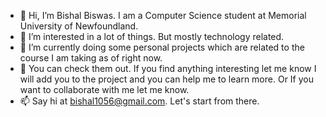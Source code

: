- 👋 Hi, I’m Bishal Biswas. I am a Computer Science student at Memorial University of Newfoundland. 
- 👀 I’m interested in a lot of things. But mostly technology related. 
- 🌱 I’m currently doing some personal projects which are related to the course I am taking as of right now. 
- 💞️ You can check them out. If you find anything interesting let me know I will add you to the project and you can help me to learn more. Or If you want to collaborate with me let me know.  
- 📫 Say hi at bishal1056@gmail.com. Let's start from there. 

<!---
Bishal1056/Bishal1056 is a ✨ special ✨ repository because its `README.md` (this file) appears on your GitHub profile.
You can click the Preview link to take a look at your changes.
--->
